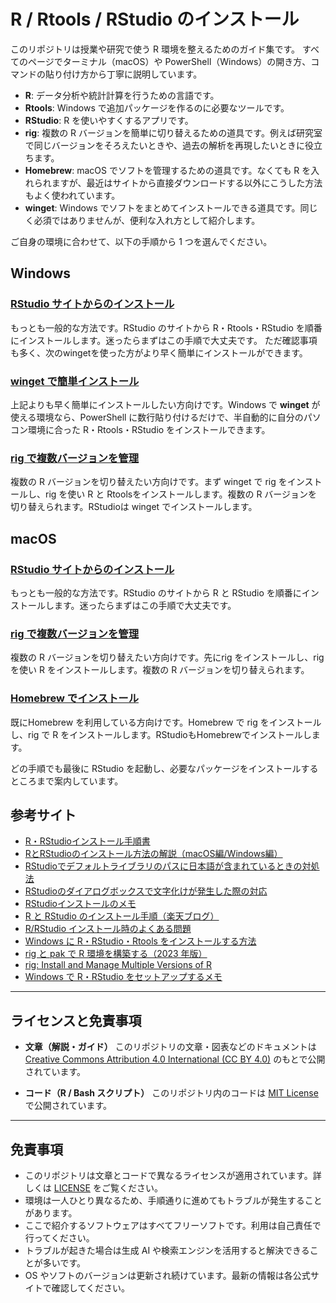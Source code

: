 # R / Rtools / RStudio のインストール

このリポジトリは授業や研究で使う R 環境を整えるためのガイド集です。
すべてのページでターミナル（macOS）や PowerShell（Windows）の開き方、コマンドの貼り付け方から丁寧に説明しています。

- **R**: データ分析や統計計算を行うための言語です。
- **Rtools**: Windows で追加パッケージを作るのに必要なツールです。
- **RStudio**: R を使いやすくするアプリです。
- **rig**: 複数の R バージョンを簡単に切り替えるための道具です。例えば研究室で同じバージョンをそろえたいときや、過去の解析を再現したいときに役立ちます。
- **Homebrew**: macOS でソフトを管理するための道具です。なくても R を入れられますが、最近はサイトから直接ダウンロードする以外にこうした方法もよく使われています。
- **winget**: Windows でソフトをまとめてインストールできる道具です。同じく必須ではありませんが、便利な入れ方として紹介します。

ご自身の環境に合わせて、以下の手順から 1 つを選んでください。

## Windows

### [RStudio サイトからのインストール](windows-rstudio.md)
もっとも一般的な方法です。RStudio のサイトから R・Rtools・RStudio を順番にインストールします。迷ったらまずはこの手順で大丈夫です。
ただ確認事項も多く、次のwingetを使った方がより早く簡単にインストールができます。

### [winget で簡単インストール](windows-winget.md)
上記よりも早く簡単にインストールしたい方向けです。Windows で **winget** が使える環境なら、PowerShell に数行貼り付けるだけで、半自動的に自分のパソコン環境に合った R・Rtools・RStudio をインストールできます。

### [rig で複数バージョンを管理](windows-rig.md)
複数の R バージョンを切り替えたい方向けです。まず winget で rig をインストールし、rig を使い R と Rtoolsをインストールします。複数の R バージョンを切り替えられます。RStudioは winget でインストールします。

## macOS

### [RStudio サイトからのインストール](mac-rstudio.md)
もっとも一般的な方法です。RStudio のサイトから R と RStudio を順番にインストールします。迷ったらまずはこの手順で大丈夫です。

### [rig で複数バージョンを管理](mac-rig.md)
複数の R バージョンを切り替えたい方向けです。先にrig をインストールし、rigを使い R をインストールします。複数の R バージョンを切り替えられます。

### [Homebrew でインストール](mac-homebrew.md)
既にHomebrew を利用している方向けです。Homebrew で rig をインストールし、rig で R をインストールします。RStudioもHomebrewでインストールします。


どの手順でも最後に RStudio を起動し、必要なパッケージをインストールするところまで案内しています。

## 参考サイト

- [R・RStudioインストール手順書](https://dataviz-r-epi.netlify.app/resources/R%E3%83%BBRStudio%E3%82%A4%E3%83%B3%E3%82%B9%E3%83%88%E3%83%BC%E3%83%AB%E6%89%8B%E9%A0%86%E6%9B%B8.pdf#page=18.08)
- [RとRStudioのインストール方法の解説（macOS編/Windows編）](https://yukiyanai.github.io/jp/resources/)
- [RStudioでデフォルトライブラリのパスに日本語が含まれているときの対処法](https://ameblo.jp/tufui57/entry-12529844554.html)
- [RStudioのダイアログボックスで文字化けが発生した際の対応](https://qiita.com/Maki-Daisuke/items/0378626c9bf9971f3822)
- [RStudioインストールのメモ](https://note.com/toshi_matsuura/n/n487eecff9632)
- [R と RStudio のインストール手順（楽天ブログ）](https://plaza.rakuten.co.jp/techmfg/diary/201907110000/)
- [R/RStudio インストール時のよくある問題](https://www.fbc.keio.ac.jp/~shimpo/r_rstudio_problems.html)
- [Windows に R・RStudio・Rtools をインストールする方法](https://www.kkaneko.jp/tools/win/install.html)
- [rig と pak で R 環境を構築する（2023 年版）](https://zenn.dev/eitsupi/articles/rig-pak-p3m-2023)
- [rig: Install and Manage Multiple Versions of R](https://github.com/r-lib/rig)
- [Windows で R・RStudio をセットアップするメモ](https://qiita.com/Mitz-TADA/items/499feff855bccc9cb022)

---

## ライセンスと免責事項

- **文章（解説・ガイド）**
  このリポジトリの文章・図表などのドキュメントは
  [Creative Commons Attribution 4.0 International (CC BY 4.0)](./LICENSE-DOCS)
  のもとで公開されています。

- **コード（R / Bash スクリプト）**
  このリポジトリ内のコードは [MIT License](./LICENSE-CODE) で公開されています。

---

## 免責事項

- このリポジトリは文章とコードで異なるライセンスが適用されています。詳しくは [LICENSE](LICENSE) をご覧ください。
- 環境は一人ひとり異なるため、手順通りに進めてもトラブルが発生することがあります。
- ここで紹介するソフトウェアはすべてフリーソフトです。利用は自己責任で行ってください。
- トラブルが起きた場合は生成 AI や検索エンジンを活用すると解決できることが多いです。
- OS やソフトのバージョンは更新され続けています。最新の情報は各公式サイトで確認してください。
